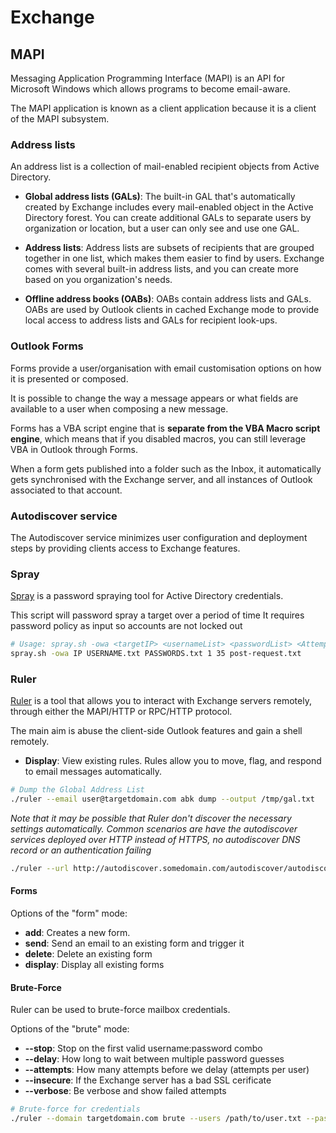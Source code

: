 # Exchange

## MAPI

Messaging Application Programming Interface (MAPI) is an API for Microsoft Windows which allows programs to become email-aware.

The MAPI application is known as a client application because it is a client of the MAPI subsystem.

### Address lists

An address list is a collection of mail-enabled recipient objects from Active Directory.

- **Global address lists (GALs)**: The built-in GAL that's automatically created by Exchange includes every mail-enabled object in the Active Directory forest.
You can create additional GALs to separate users by organization or location, but a user can only see and use one GAL.

- **Address lists**: Address lists are subsets of recipients that are grouped together in one list, which makes them easier to find by users. Exchange comes with several built-in address lists, and you can create more based on you organization's needs.

- **Offline address books (OABs)**: OABs contain address lists and GALs. OABs are used by Outlook clients in cached Exchange mode to provide local access to address lists and GALs for recipient look-ups.

### Outlook Forms

Forms provide a user/organisation with email customisation options on how it is presented or composed.

It is possible to change the way a message appears or what fields are available to a user when composing a new message.

Forms has a VBA script engine that is **separate from the VBA Macro script engine**, which means that if you disabled macros, you can still leverage VBA in Outlook through Forms.

When a form gets published into a folder such as the Inbox, it automatically gets synchronised with the Exchange server, and all instances of Outlook associated to that account.

### Autodiscover service

The Autodiscover service minimizes user configuration and deployment steps by providing clients access to Exchange features.

### Spray

[Spray](https://github.com/Greenwolf/Spray) is a password spraying tool for Active Directory credentials.

This script will password spray a target over a period of time It requires password policy as input so accounts are not locked out

```bash
# Usage: spray.sh -owa <targetIP> <usernameList> <passwordList> <AttemptsPerLockoutPeriod> <LockoutPeriodInMinutes> <RequestsFile>
spray.sh -owa IP USERNAME.txt PASSWORDS.txt 1 35 post-request.txt
```

### Ruler

[Ruler](https://github.com/sensepost/ruler) is a tool that allows you to interact with Exchange servers remotely, through either the MAPI/HTTP or RPC/HTTP protocol.

The main aim is abuse the client-side Outlook features and gain a shell remotely.

- **Display**: View existing rules. Rules allow you to move, flag, and respond to email messages automatically.

```bash
# Dump the Global Address List
./ruler --email user@targetdomain.com abk dump --output /tmp/gal.txt
```

*Note that it may be possible that Ruler don't discover the necessary settings automatically. Common scenarios are have the autodiscover services deployed over HTTP instead of HTTPS, no autodiscover DNS record or an authentication failing*

```bash
./ruler --url http://autodiscover.somedomain.com/autodiscover/autodiscover.xml --verbose
```

#### Forms

Options of the "form" mode:

- **add**: Creates a new form.
- **send**: Send an email to an existing form and trigger it
- **delete**: Delete an existing form
- **display**: Display all existing forms

#### Brute-Force

Ruler can be used to brute-force mailbox credentials.

Options of the "brute" mode:

- **--stop**: Stop on the first valid username:password combo
- **--delay**: How long to wait between multiple password guesses
- **--attempts**: How many attempts before we delay (attempts per user)
- **--insecure**: If the Exchange server has a bad SSL cerificate
- **--verbose**: Be verbose and show failed attempts

```bash
# Brute-force for credentials
./ruler --domain targetdomain.com brute --users /path/to/user.txt --passwords /path/to/passwords.txt
```
